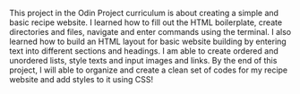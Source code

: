 This project in the Odin Project curriculum is about creating a simple and basic recipe website. I learned how to fill out the HTML boilerplate, create directories and files, navigate and enter commands using the terminal. I also learned how to build an HTML layout for basic website building by entering text into different sections and headings. I am able to create ordered and unordered lists, style texts and input images and links. By the end of this project, I will able to organize and create a clean set of codes for my recipe website and add styles to it using CSS!
